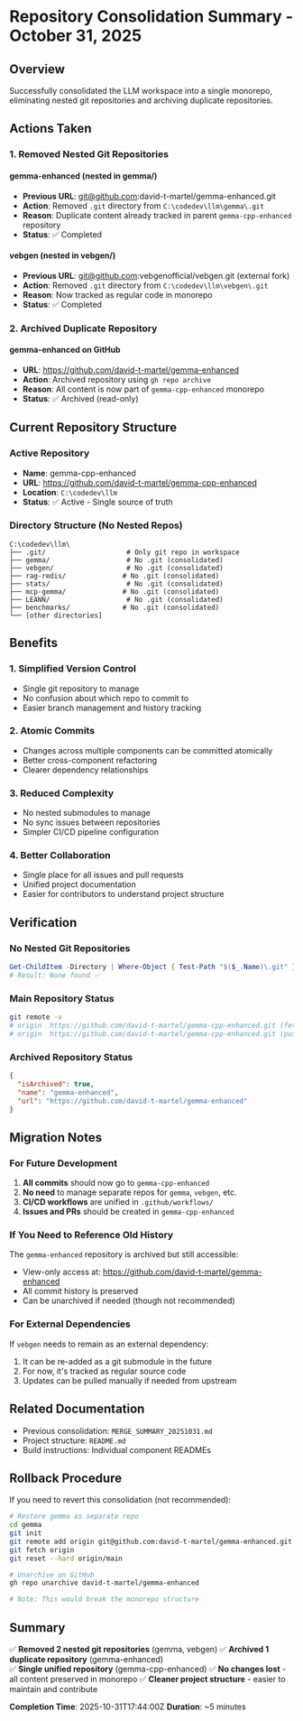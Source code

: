 # Repository Consolidation Summary - October 31, 2025

## Overview
Successfully consolidated the LLM workspace into a single monorepo, eliminating nested git repositories and archiving duplicate repositories.

## Actions Taken

### 1. Removed Nested Git Repositories

#### gemma-enhanced (nested in gemma/)
- **Previous URL**: git@github.com:david-t-martel/gemma-enhanced.git
- **Action**: Removed `.git` directory from `C:\codedev\llm\gemma\.git`
- **Reason**: Duplicate content already tracked in parent `gemma-cpp-enhanced` repository
- **Status**: ✅ Completed

#### vebgen (nested in vebgen/)
- **Previous URL**: git@github.com:vebgenofficial/vebgen.git (external fork)
- **Action**: Removed `.git` directory from `C:\codedev\llm\vebgen\.git`
- **Reason**: Now tracked as regular code in monorepo
- **Status**: ✅ Completed

### 2. Archived Duplicate Repository

#### gemma-enhanced on GitHub
- **URL**: https://github.com/david-t-martel/gemma-enhanced
- **Action**: Archived repository using `gh repo archive`
- **Reason**: All content is now part of `gemma-cpp-enhanced` monorepo
- **Status**: ✅ Archived (read-only)

## Current Repository Structure

### Active Repository
- **Name**: gemma-cpp-enhanced
- **URL**: https://github.com/david-t-martel/gemma-cpp-enhanced
- **Location**: `C:\codedev\llm`
- **Status**: ✅ Active - Single source of truth

### Directory Structure (No Nested Repos)
```
C:\codedev\llm\
├── .git/                    # Only git repo in workspace
├── gemma/                   # No .git (consolidated)
├── vebgen/                  # No .git (consolidated)
├── rag-redis/              # No .git (consolidated)
├── stats/                   # No .git (consolidated)
├── mcp-gemma/              # No .git (consolidated)
├── LEANN/                   # No .git (consolidated)
├── benchmarks/             # No .git (consolidated)
└── [other directories]
```

## Benefits

### 1. **Simplified Version Control**
- Single git repository to manage
- No confusion about which repo to commit to
- Easier branch management and history tracking

### 2. **Atomic Commits**
- Changes across multiple components can be committed atomically
- Better cross-component refactoring
- Clearer dependency relationships

### 3. **Reduced Complexity**
- No nested submodules to manage
- No sync issues between repositories
- Simpler CI/CD pipeline configuration

### 4. **Better Collaboration**
- Single place for all issues and pull requests
- Unified project documentation
- Easier for contributors to understand project structure

## Verification

### No Nested Git Repositories
```powershell
Get-ChildItem -Directory | Where-Object { Test-Path "$($_.Name)\.git" }
# Result: None found ✅
```

### Main Repository Status
```bash
git remote -v
# origin  https://github.com/david-t-martel/gemma-cpp-enhanced.git (fetch)
# origin  https://github.com/david-t-martel/gemma-cpp-enhanced.git (push)
```

### Archived Repository Status
```json
{
  "isArchived": true,
  "name": "gemma-enhanced",
  "url": "https://github.com/david-t-martel/gemma-enhanced"
}
```

## Migration Notes

### For Future Development

1. **All commits** should now go to `gemma-cpp-enhanced`
2. **No need** to manage separate repos for `gemma`, `vebgen`, etc.
3. **CI/CD workflows** are unified in `.github/workflows/`
4. **Issues and PRs** should be created in `gemma-cpp-enhanced`

### If You Need to Reference Old History

The `gemma-enhanced` repository is archived but still accessible:
- View-only access at: https://github.com/david-t-martel/gemma-enhanced
- All commit history is preserved
- Can be unarchived if needed (though not recommended)

### For External Dependencies

If `vebgen` needs to remain as an external dependency:
1. It can be re-added as a git submodule in the future
2. For now, it's tracked as regular source code
3. Updates can be pulled manually if needed from upstream

## Related Documentation

- Previous consolidation: `MERGE_SUMMARY_20251031.md`
- Project structure: `README.md`
- Build instructions: Individual component READMEs

## Rollback Procedure

If you need to revert this consolidation (not recommended):

```bash
# Restore gemma as separate repo
cd gemma
git init
git remote add origin git@github.com:david-t-martel/gemma-enhanced.git
git fetch origin
git reset --hard origin/main

# Unarchive on GitHub
gh repo unarchive david-t-martel/gemma-enhanced

# Note: This would break the monorepo structure
```

## Summary

✅ **Removed 2 nested git repositories** (gemma, vebgen)
✅ **Archived 1 duplicate repository** (gemma-enhanced)  
✅ **Single unified repository** (gemma-cpp-enhanced)
✅ **No changes lost** - all content preserved in monorepo
✅ **Cleaner project structure** - easier to maintain and contribute

**Completion Time**: 2025-10-31T17:44:00Z
**Duration**: ~5 minutes
